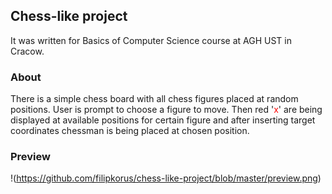 ## Chess-like project

It was written for Basics of Computer Science course at AGH UST in Cracow.

### About
There is a simple chess board with all chess figures placed at random positions.
User is prompt to choose a figure to move. Then red '<span style="color:red;">x</span>' are being displayed at available positions for certain figure and after inserting target coordinates chessman is being placed at chosen position.

### Preview

!(https://github.com/filipkorus/chess-like-project/blob/master/preview.png)
